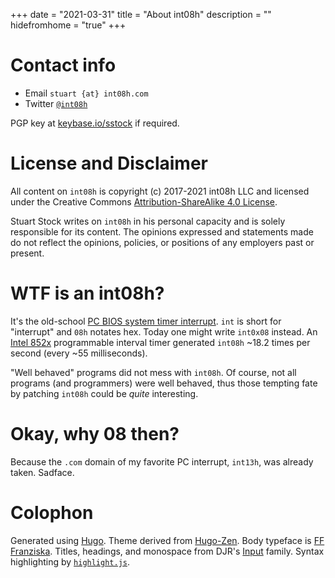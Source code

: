 +++
date = "2021-03-31"
title = "About int08h"
description = ""
hidefromhome = "true"
+++

# Contact info

* Email `stuart {at} int08h.com`
* Twitter [`@int08h`](https://twitter.com/int08h)

PGP key at [keybase.io/sstock](https://keybase.io/sstock) if required.


# License and Disclaimer

All content on `int08h` is copyright (c) 2017-2021 int08h LLC and licensed under the Creative Commons 
[Attribution-ShareAlike 4.0 License](https://creativecommons.org/licenses/by-sa/4.0/legalcode). 

Stuart Stock writes on `int08h` in his personal capacity and is solely responsible for its content. 
The opinions expressed and statements made do not reflect the opinions, policies, or positions of any 
employers past or present. 

# WTF is an int08h?

It's the old-school [PC BIOS system timer interrupt](http://www.delorie.com/djgpp/doc/rbinter/id/48/0.html). 
`int` is short for "interrupt" and `08h` notates hex. Today one might write `int0x08` instead.
An [Intel 852x](http://wiki.osdev.org/Programmable_Interval_Timer) programmable interval timer generated `int08h` 
~18.2 times per second (every ~55 milliseconds). 

"Well behaved" programs did not mess with `int08h`. Of course, not all programs (and programmers) were 
well behaved, thus those tempting fate by patching `int08h` could be *quite* interesting.

# Okay, why 08 then?

Because the `.com` domain of my favorite PC interrupt, `int13h`, was already taken. Sadface.

# Colophon

Generated using [Hugo](https://gohugo.io/). Theme derived from [Hugo-Zen](https://github.com/rakuishi/hugo-zen).
Body typeface is [FF Franziska](http://fffranziska.com/).
Titles, headings, and monospace from DJR's [Input](http://input.fontbureau.com/) family.
Syntax highlighting by [`highlight.js`](https://highlightjs.org/).
